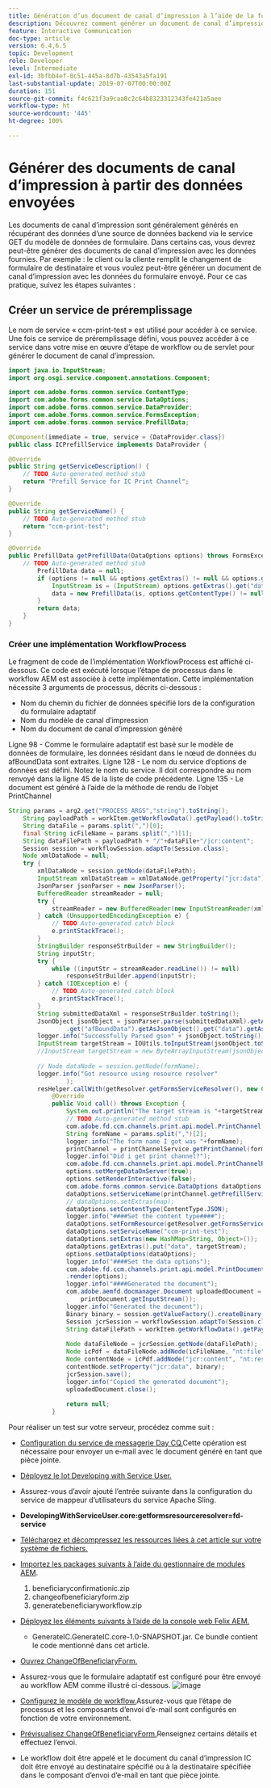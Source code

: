 ```yaml
---
title: Génération d’un document de canal d’impression à l’aide de la fusion de données
description: Découvrez comment générer un document de canal d’impression en fusionnant les données contenues dans le flux d’entrée
feature: Interactive Communication
doc-type: article
version: 6.4,6.5
topic: Development
role: Developer
level: Intermediate
exl-id: 3bfbb4ef-0c51-445a-8d7b-43543a5fa191
last-substantial-update: 2019-07-07T00:00:00Z
duration: 151
source-git-commit: f4c621f3a9caa8c2c64b8323312343fe421a5aee
workflow-type: ht
source-wordcount: '445'
ht-degree: 100%

---
```


# Générer des documents de canal d’impression à partir des données envoyées

Les documents de canal d’impression sont généralement générés en récupérant des données d’une source de données backend via le service GET du modèle de données de formulaire. Dans certains cas, vous devrez peut-être générer des documents de canal d’impression avec les données fournies. Par exemple : le client ou la cliente remplit le changement de formulaire de destinataire et vous voulez peut-être générer un document de canal d’impression avec les données du formulaire envoyé. Pour ce cas pratique, suivez les étapes suivantes :

## Créer un service de préremplissage

Le nom de service « ccm-print-test » est utilisé pour accéder à ce service. Une fois ce service de préremplissage défini, vous pouvez accéder à ce service dans votre mise en œuvre d’étape de workflow ou de servlet pour générer le document de canal d’impression.

```java
import java.io.InputStream;
import org.osgi.service.component.annotations.Component;

import com.adobe.forms.common.service.ContentType;
import com.adobe.forms.common.service.DataOptions;
import com.adobe.forms.common.service.DataProvider;
import com.adobe.forms.common.service.FormsException;
import com.adobe.forms.common.service.PrefillData;

@Component(immediate = true, service = {DataProvider.class})
public class ICPrefillService implements DataProvider {

@Override
public String getServiceDescription() {
    // TODO Auto-generated method stub
    return "Prefill Service for IC Print Channel";
}

@Override
public String getServiceName() {
    // TODO Auto-generated method stub
    return "ccm-print-test";
}

@Override
public PrefillData getPrefillData(DataOptions options) throws FormsException {
    // TODO Auto-generated method stub
        PrefillData data = null;
        if (options != null && options.getExtras() != null && options.getExtras().get("data") != null) {
            InputStream is = (InputStream) options.getExtras().get("data");
            data = new PrefillData(is, options.getContentType() != null ? options.getContentType() : ContentType.JSON);
        }
        return data;
    }
}
```

### Créer une implémentation WorkflowProcess

Le fragment de code de l’implémentation WorkflowProcess est affiché ci-dessous. Ce code est exécuté lorsque l’étape de processus dans le workflow AEM est associée à cette implémentation. Cette implémentation nécessite 3 arguments de processus, décrits ci-dessous :

* Nom du chemin du fichier de données spécifié lors de la configuration du formulaire adaptatif
* Nom du modèle de canal d’impression
* Nom du document de canal d’impression généré

Ligne 98 - Comme le formulaire adaptatif est basé sur le modèle de données de formulaire, les données résidant dans le nœud de données du afBoundData sont extraites.
Ligne 128 - Le nom du service d’options de données est défini. Notez le nom du service. Il doit correspondre au nom renvoyé dans la ligne 45 de la liste de code précédente.
Ligne 135 - Le document est généré à l’aide de la méthode de rendu de l’objet PrintChannel


```java
String params = arg2.get("PROCESS_ARGS","string").toString();
    String payloadPath = workItem.getWorkflowData().getPayload().toString();
    String dataFile = params.split(",")[0];
    final String icFileName = params.split(",")[1];
    String dataFilePath = payloadPath + "/"+dataFile+"/jcr:content";
    Session session = workflowSession.adaptTo(Session.class);
    Node xmlDataNode = null;
    try {
        xmlDataNode = session.getNode(dataFilePath);
        InputStream xmlDataStream = xmlDataNode.getProperty("jcr:data").getBinary().getStream();
        JsonParser jsonParser = new JsonParser();
        BufferedReader streamReader = null;
        try {
            streamReader = new BufferedReader(new InputStreamReader(xmlDataStream, "UTF-8"));
        } catch (UnsupportedEncodingException e) {
            // TODO Auto-generated catch block
            e.printStackTrace();
        }
        StringBuilder responseStrBuilder = new StringBuilder();
        String inputStr;
        try {
            while ((inputStr = streamReader.readLine()) != null)
                responseStrBuilder.append(inputStr);
        } catch (IOException e) {
            // TODO Auto-generated catch block
            e.printStackTrace();
        }
        String submittedDataXml = responseStrBuilder.toString();
        JsonObject jsonObject = jsonParser.parse(submittedDataXml).getAsJsonObject().get("afData").getAsJsonObject()
                .get("afBoundData").getAsJsonObject().get("data").getAsJsonObject();
        logger.info("Successfully Parsed gson" + jsonObject.toString());
        InputStream targetStream = IOUtils.toInputStream(jsonObject.toString());
        //InputStream targetStream = new ByteArrayInputStream(jsonObject.toString().getBytes());
        
        // Node dataNode = session.getNode(formName);
        logger.info("Got resource using resource resolver"
                );
        resHelper.callWith(getResolver.getFormsServiceResolver(), new Callable<Void>() {
            @Override
            public Void call() throws Exception {
                System.out.println("The target stream is "+targetStream.available());
                // TODO Auto-generated method stub
                com.adobe.fd.ccm.channels.print.api.model.PrintChannel printChannel = null;
                String formName = params.split(",")[2];
                logger.info("The form name I got was "+formName);
                printChannel = printChannelService.getPrintChannel(formName);
                logger.info("Did i get print channel?");
                com.adobe.fd.ccm.channels.print.api.model.PrintChannelRenderOptions options = new com.adobe.fd.ccm.channels.print.api.model.PrintChannelRenderOptions();
                options.setMergeDataOnServer(true);
                options.setRenderInteractive(false);
                com.adobe.forms.common.service.DataOptions dataOptions = new com.adobe.forms.common.service.DataOptions();
                dataOptions.setServiceName(printChannel.getPrefillService());
                // dataOptions.setExtras(map);
                dataOptions.setContentType(ContentType.JSON);
                logger.info("####Set the content type####");
                dataOptions.setFormResource(getResolver.getFormsServiceResolver().getResource(formName));
                dataOptions.setServiceName("ccm-print-test");
                dataOptions.setExtras(new HashMap<String, Object>());
                dataOptions.getExtras().put("data", targetStream);
                options.setDataOptions(dataOptions);
                logger.info("####Set the data options");
                com.adobe.fd.ccm.channels.print.api.model.PrintDocument printDocument = printChannel
                .render(options);
                logger.info("####Generated the document");
                com.adobe.aemfd.docmanager.Document uploadedDocument = new com.adobe.aemfd.docmanager.Document(
                    printDocument.getInputStream());
                logger.info("Generated the document");
                Binary binary = session.getValueFactory().createBinary(printDocument.getInputStream());
                Session jcrSession = workflowSession.adaptTo(Session.class);
                String dataFilePath = workItem.getWorkflowData().getPayload().toString();
                
                Node dataFileNode = jcrSession.getNode(dataFilePath);
                Node icPdf = dataFileNode.addNode(icFileName, "nt:file");
                Node contentNode = icPdf.addNode("jcr:content", "nt:resource");
                contentNode.setProperty("jcr:data", binary);
                jcrSession.save();
                logger.info("Copied the generated document");
                uploadedDocument.close();
                
                return null;
            }
```

Pour réaliser un test sur votre serveur, procédez comme suit :

* [Configuration du service de messagerie Day CQ.](https://experienceleague.adobe.com/docs/experience-manager-65/communities/administer/email.html?lang=fr)Cette opération est nécessaire pour envoyer un e-mail avec le document généré en tant que pièce jointe.
* [Déployez le lot Developing with Service User.](/help/forms/assets/common-osgi-bundles/DevelopingWithServiceUser.jar)
* Assurez-vous d’avoir ajouté l’entrée suivante dans la configuration du service de mappeur d’utilisateurs du service Apache Sling.
* **DevelopingWithServiceUser.core:getformsresourceresolver=fd-service**
* [Téléchargez et décompressez les ressources liées à cet article sur votre système de fichiers.](assets/prefillservice.zip)
* [Importez les packages suivants à l’aide du gestionnaire de modules AEM](http://localhost:4502/crx/packmgr/index.jsp).
   1. beneficiaryconfirmationic.zip
   2. changeofbeneficiaryform.zip
   3. generatebeneficiaryworkflow.zip
* [Déployez les éléments suivants à l’aide de la console web Felix AEM.](http://localhost:4502/system/console/bundles)

   * GenerateIC.GenerateIC.core-1.0-SNAPSHOT.jar. Ce bundle contient le code mentionné dans cet article.

* [Ouvrez ChangeOfBeneficiaryForm.](http://localhost:4502/content/dam/formsanddocuments/changebeneficiary/jcr:content?wcmmode=disabled)
* Assurez-vous que le formulaire adaptatif est configuré pour être envoyé au workflow AEM comme illustré ci-dessous.
  ![image](assets/generateic.PNG)
* [Configurez le modèle de workflow.](http://localhost:4502/editor.html/conf/global/settings/workflow/models/ChangesToBeneficiary.html)Assurez-vous que l’étape de processus et les composants d’envoi d’e-mail sont configurés en fonction de votre environnement.
* [Prévisualisez ChangeOfBeneficiaryForm.](http://localhost:4502/content/dam/formsanddocuments/changebeneficiary/jcr:content?wcmmode=disabled)Renseignez certains détails et effectuez l’envoi.
* Le workflow doit être appelé et le document du canal d’impression IC doit être envoyé au destinataire spécifié ou à la destinataire spécifiée dans le composant d’envoi d’e-mail en tant que pièce jointe.
